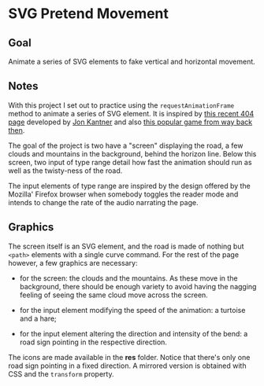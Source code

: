 # SVG Pretend Movement

<!-- ## [Live Demo]() -->

## Goal

Animate a series of SVG elements to fake vertical and horizontal movement.

## Notes

With this project I set out to practice using the `requestAnimationFrame` method to animate a series of SVG element. It is inspired by [this recent 404 page](https://codepen.io/jkantner/pen/QWWqXKw) developed by [Jon Kantner](https://codepen.io/jkantner) and also [this popular game from way back then](https://en.wikipedia.org/wiki/F-1_Race).

The goal of the project is two have a "screen" displaying the road, a few clouds and mountains in the background, behind the horizon line. Below this screen, two input of type range detail how fast the animation should run as well as the twisty-ness of the road.

The input elements of type range are inspired by the design offered by the Mozilla' Firefox browser when somebody toggles the reader mode and intends to change the rate of the audio narrating the page.

## Graphics

The screen itself is an SVG element, and the road is made of nothing but `<path>` elements with a single curve command. For the rest of the page however, a few graphics are necessary:

-   for the screen: the clouds and the mountains. As these move in the background, there should be enough variety to avoid having the nagging feeling of seeing the same cloud move across the screen.

-   for the input element modifying the speed of the animation: a turtoise and a hare;

-   for the input element altering the direction and intensity of the bend: a road sign pointing in the respective direction.

The icons are made available in the **res** folder. Notice that there's only one road sign pointing in a fixed direction. A mirrored version is obtained with CSS and the `transform` property.
